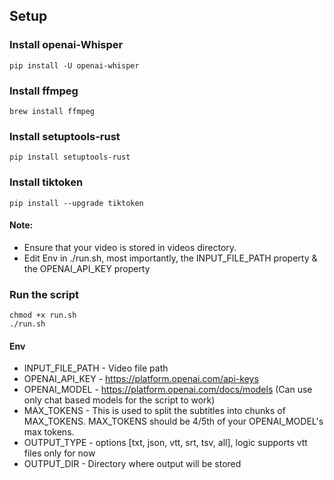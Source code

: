## Setup

### Install openai-Whisper
    pip install -U openai-whisper

### Install ffmpeg
    brew install ffmpeg

### Install setuptools-rust
    pip install setuptools-rust

### Install tiktoken
    pip install --upgrade tiktoken

#### Note:
- Ensure that your video is stored in videos directory.
- Edit Env in ./run.sh, most importantly, the INPUT_FILE_PATH property & the OPENAI_API_KEY property

### Run the script
    chmod +x run.sh
    ./run.sh



#### Env

- INPUT_FILE_PATH - Video file path
- OPENAI_API_KEY -  https://platform.openai.com/api-keys
- OPENAI_MODEL - https://platform.openai.com/docs/models (Can use only chat based models for the script to work)
- MAX_TOKENS - This is used to split the subtitles into chunks of MAX_TOKENS. MAX_TOKENS should be 4/5th of your OPENAI_MODEL's max tokens.
- OUTPUT_TYPE - options [txt, json, vtt, srt, tsv, all], logic supports vtt files only for now
- OUTPUT_DIR - Directory where output will be stored
